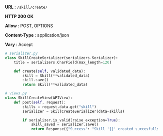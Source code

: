 **URL** : `/skill/create/`

**HTTP 200 OK**

**Allow** : POST, OPTIONS

**Content-Type** : application/json

**Vary** : Accept
```python
# serializer.py
class SkillCreateSerializer(serializers.Serializer):
    title = serializers.CharField(max_length=120)

    def create(self, validated_data):
        skill = Skill(**validated_data)
        skill.save()
        return Skill(**validated_data)

# views.py
class SkillCreateView(APIView):
    def post(self, request):
        skills = request.data.get("skill")
        serializer = SkillCreateSerializer(data=skills)

        if serializer.is_valid(raise_exception=True):
            skill_saved = serializer.save()
            return Response({"Success": "Skill '{}' created succesfully.".format(skill_saved.title)})
```